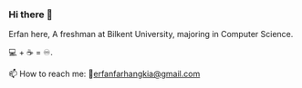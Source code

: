 ### Hi there 👋
Erfan here, A freshman at Bilkent University, majoring in Computer Science.

💻 + ☕ = ♾️.

📫 How to reach me: 
   :e-mail:erfanfarhangkia@gmail.com
   
   
<!--
**Erfan-FK/Erfan-FK** is a ✨ _special_ ✨ repository because its `README.md` (this file) appears on your GitHub profile.

Here are some ideas to get you started:

- 🔭 I’m currently working on ...
- 🌱 I’m currently learning ...
- 👯 I’m looking to collaborate on ...
- 🤔 I’m looking for help with ...
- 💬 Ask me about ...
- 📫 How to reach me: ...
- 😄 Pronouns: ...
- ⚡ Fun fact: ...
-->
